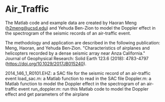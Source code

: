 # Air_Traffic

The Matlab code and example data are created by Haoran Meng (h2meng@ucsd.edu) and Yehuda Ben-Zion to model the Doppler effect in the spectrogram of the seismic records of an air-traffic event.

The methodology and application are described in the following publication:
Meng, Haoran, and Yehuda Ben‐Zion. "Characteristics of airplanes and helicopters recorded by a dense seismic array near Anza California." Journal of Geophysical Research: Solid Earth 123.6 (2018): 4783-4797 (https://doi.org/10.1029/2017JB015240).

2014_146_1_R0101.EHZ: a SAC file for the seismic record of an air-traffic event
load_sac.m: a Matlab function to read in the SAC file
Doppler.m: a Matlab function to model the Doppler effect in the spectrogram of an air-traffic event
run_doppler.m: run this Matlab code to model the Doppler effect and get parameters of the airplane
